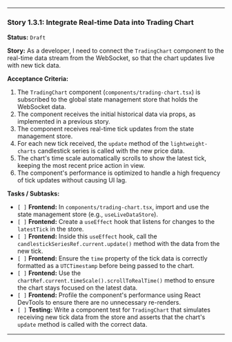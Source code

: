 ---

### **Story 1.3.1: Integrate Real-time Data into Trading Chart**

**Status:** `Draft`

**Story:**
As a developer, I need to connect the `TradingChart` component to the real-time data stream from the WebSocket, so that the chart updates live with new tick data.

**Acceptance Criteria:**
1.  The `TradingChart` component (`components/trading-chart.tsx`) is subscribed to the global state management store that holds the WebSocket data.
2.  The component receives the initial historical data via props, as implemented in a previous story.
3.  The component receives real-time tick updates from the state management store.
4.  For each new tick received, the `update` method of the `lightweight-charts` candlestick series is called with the new price data.
5.  The chart's time scale automatically scrolls to show the latest tick, keeping the most recent price action in view.
6.  The component's performance is optimized to handle a high frequency of tick updates without causing UI lag.

**Tasks / Subtasks:**
-   `[ ]` **Frontend:** In `components/trading-chart.tsx`, import and use the state management store (e.g., `useLiveDataStore`).
-   `[ ]` **Frontend:** Create a `useEffect` hook that listens for changes to the `latestTick` in the store.
-   `[ ]` **Frontend:** Inside this `useEffect` hook, call the `candlestickSeriesRef.current.update()` method with the data from the new tick.
-   `[ ]` **Frontend:** Ensure the `time` property of the tick data is correctly formatted as a `UTCTimestamp` before being passed to the chart.
-   `[ ]` **Frontend:** Use the `chartRef.current.timeScale().scrollToRealTime()` method to ensure the chart stays focused on the latest data.
-   `[ ]` **Frontend:** Profile the component's performance using React DevTools to ensure there are no unnecessary re-renders.
-   `[ ]` **Testing:** Write a component test for `TradingChart` that simulates receiving new tick data from the store and asserts that the chart's `update` method is called with the correct data.

---